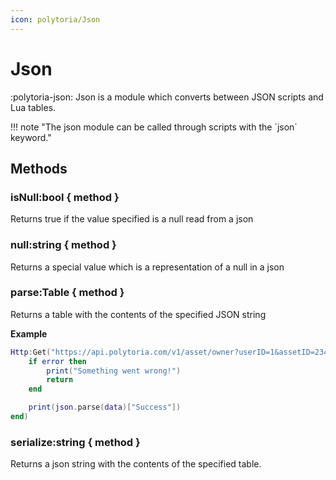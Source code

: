 ```yaml
---
icon: polytoria/Json
---
```


# Json

:polytoria-json: Json is a module which converts between JSON scripts and Lua tables.

<div data-search-exclude markdown>
!!! note "The json module can be called through scripts with the `json` keyword."
</div>

## Methods

### isNull:bool { method }

Returns true if the value specified is a null read from a json

### null:string { method }

Returns a special value which is a representation of a null in a json

### parse:Table { method }

Returns a table with the contents of the specified JSON string

**Example**

```lua
Http:Get("https://api.polytoria.com/v1/asset/owner?userID=1&assetID=234", function (data, error, errmsg)
    if error then
        print("Something went wrong!")
        return
    end

    print(json.parse(data)["Success"])
end)
```

### serialize:string { method }

Returns a json string with the contents of the specified table.
